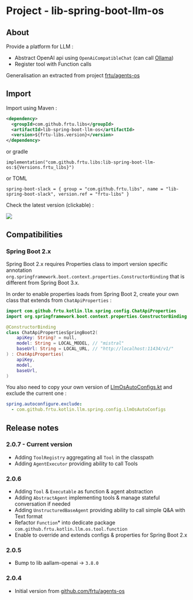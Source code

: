 # Project - lib-spring-boot-llm-os

## About

Provide a platform for LLM :

* Abstract OpenAI api using `OpenAiCompatibleChat` (can call [Ollama](https://ollama.com/))
* Register tool with Function calls

Generalisation an extracted from project [frtu/agents-os](https://github.com/frtu/agents-os)

## Import

Import using Maven :

```XML
<dependency>
  <groupId>com.github.frtu.libs</groupId>
  <artifactId>lib-spring-boot-llm-os</artifactId>
  <version>${frtu-libs.version}</version>
</dependency>
```

or gradle

```
implementation("com.github.frtu.libs:lib-spring-boot-llm-os:${Versions.frtu_libs}")
```

or TOML

```
spring-boot-slack = { group = "com.github.frtu.libs", name = "lib-spring-boot-slack", version.ref = "frtu-libs" }
```

Check the latest version (clickable) :

[<img src="https://img.shields.io/maven-central/v/com.github.frtu.libs/lib-spring-boot-llm-os.svg?label=latest%20release%20:%20lib-spring-boot-llm-os"/>](https://search.maven.org/#search%7Cga%7C1%7Ca%3A%22lib-utils%22+g%3A%22com.github.frtu.libs%22)

## Compatibilities

### Spring Boot 2.x

Spring Boot 2.x requires Properties class to import version specific
annotation `org.springframework.boot.context.properties.ConstructorBinding` that is different from Spring Boot 3.x.

In order to enable properties loads from Spring Boot 2, create your own class that extends from `ChatApiProperties` :

```kotlin
import com.github.frtu.kotlin.llm.spring.config.ChatApiProperties
import org.springframework.boot.context.properties.ConstructorBinding

@ConstructorBinding
class ChatApiPropertiesSpringBoot2(
    apiKey: String? = null,
    model: String = LOCAL_MODEL, // "mistral"
    baseUrl: String = LOCAL_URL, // "http://localhost:11434/v1/"
) : ChatApiProperties(
    apiKey,
    model,
    baseUrl,
)
```

You also need to copy your own version
of [LlmOsAutoConfigs.kt](src%2Fmain%2Fkotlin%2Fcom%2Fgithub%2Ffrtu%2Fkotlin%2Fllm%2Fspring%2Fconfig%2FLlmOsAutoConfigs.kt)
and exclude the current one :

```yaml
spring.autoconfigure.exclude:
  - com.github.frtu.kotlin.llm.spring.config.LlmOsAutoConfigs
```

## Release notes

### 2.0.7 - Current version

* Adding `ToolRegistry` aggregating all `Tool` in the classpath
* Adding `AgentExecutor` providing ability to call Tools

### 2.0.6

* Adding `Tool` & `Executable` as function & agent abstraction
* Adding `AbstractAgent` implementing tools & manage stateful conversation if needed
* Adding `UnstructuredBaseAgent` providing ability to call simple Q&A with Text format
* Refactor `Function`* into dedicate package `com.github.frtu.kotlin.llm.os.tool.function`
* Enable to override and extends configs & properties for Spring Boot 2.x

### 2.0.5

* Bump to lib aallam-openai -> `3.8.0`

### 2.0.4

* Initial version from [github.com/frtu/agents-os](https://github.com/frtu/agents-os)
